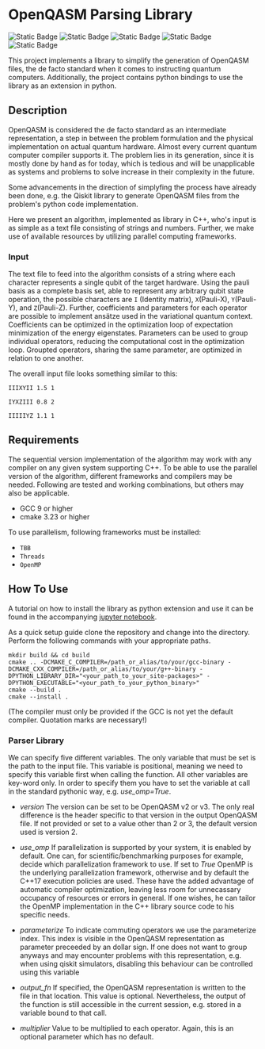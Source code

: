 # OpenQASM Parsing Library
![Static Badge](https://img.shields.io/badge/Quantum%20Computing-purple)
![Static Badge](https://img.shields.io/badge/OpenQASM-blue)
![Static Badge](https://img.shields.io/badge/OpenMP-4.x-green)
![Static Badge](https://img.shields.io/badge/OpenMP-5.x-green)
![Static Badge](https://img.shields.io/badge/C%2B%2B17-Execution%20Policies-red)



This project implements a library to simplify the generation of OpenQASM files, the de facto standard when it comes to 
instructing quantum computers. Additionally, the project contains python bindings to use the library as an extension in 
python.

## Description

OpenQASM is considered the de facto standard as an intermediate representation, a step in between the problem formulation and the physical implementation on actual quantum hardware. Almost every current quantum computer compiler supports it. The problem lies in its generation, since it is mostly done by hand as for today, which is tedious and will be unapplicable as systems and problems to solve increase in their complexity in the future.

Some advancements in the direction of simplyfing the process have already been done, e.g. the Qiskit library to generate OpenQASM files from the problem's python code implementation.

Here we present an algorithm, implemented as library in C++, who's input is as simple as a text file consisting of strings and numbers. Further, we make use of available resources by utilizing parallel computing frameworks.


### Input

The text file to feed into the algorithm consists of a string where each character represents a single qubit of the target 
hardware. Using the pauli basis as a complete basis set, able to represent any arbitrary qubit state operation, 
the possible characters are `I` (Identity matrix), `X`(Pauli-X), `Y`(Pauli-Y), and `Z`(Pauli-Z). Further, coefficients 
and parameters for each operator are possible to implement ansätze used in the variational quantum context. Coefficients 
can be optimized in the optimization loop of expectation minimization of the energy eigenstates. Parameters can be used 
to group individual operators, reducing the computational cost in the optimization loop. Groupted operators, sharing the 
same parameter, are optimized in relation to one another.

The overall input file looks something similar to this:
```
IIIXYII 1.5 1

IYXZIII 0.8 2

IIIIIYZ 1.1 1
```

## Requirements

The sequential version implementation of the algorithm may work with any compiler on any given system supporting
C++. To be able to use the parallel version of the algorithm, different frameworks and compilers may be needed.
Following are tested and working combinations, but others may also be applicable. 

- GCC 9 or higher
- cmake 3.23 or higher

To use parallelism, following frameworks must be installed:
- `TBB`
- `Threads`
- `OpenMP`

## How To Use

A tutorial on how to install the library as python extension and use it can be found in the accompanying [jupyter 
notebook](https://github.com/msqc-goethe/QasmParserLibrary).

As a quick setup guide clone the repository and change into the directory. Perform the following commands with
your appropriate paths.

```
mkdir build && cd build
cmake .. -DCMAKE_C_COMPILER=/path_or_alias/to/your/gcc-binary -DCMAKE_CXX_COMPILER=/path_or_alias/to/your/g++-binary -DPYTHON_LIBRARY_DIR="<your_path_to_your_site-packages>" -DPYTHON_EXECUTABLE="<your_path_to_your_python_binary>"
cmake --build .
cmake --install .
```
(The compiler must only be provided if the GCC is not yet the default compiler. Quotation marks are necessary!)

### Parser Library
We can specify five different variables. The only variable that must be set is the path to the input file. This variable is positional, meaning we need to specify this variable first when calling the function. All other variables are key-word only. In order to specify them you have to set the variable at call in the standard pythonic way, e.g. *use_omp=True*.

- *version*
  The version can be set to be OpenQASM v2 or v3. The only real difference is the header specific to that version in the output OpenQASM file. If not provided or set to a value other than 2 or 3, the default version used is version 2.

- *use_omp*
  If parallelization is supported by your system, it is enabled by default. One can, for scientific/benchmarking purposes for example, decide which parallelization framework to use. If set to *True* OpenMP is the underlying parallelization framework, otherwise and by default the C++17 execution policies are used. These have the added advantage of automatic compiler optimization, leaving less room for unnecassary occupancy of resources or errors in general. If one wishes, he can tailor the OpenMP implementation in the C++ library source code to his specific needs.

- *parameterize*
  To indicate commuting operators we use the parameterize index. This index is visible in the OpenQASM representation as parameter preceeded by an dollar sign. If one does not want to group anyways and may encounter problems with this representation, e.g. when using qiskit simulators, disabling this behaviour can be controlled using this variable

- *output_fn*
  If specified, the OpenQASM representation is written to the file in that location. This value is optional. Nevertheless, the output of the function is still accessible in the current session, e.g. stored in a variable bound to that call.

- *multiplier*
  Value to be multiplied to each operator. Again, this is an optional parameter which has no default.

